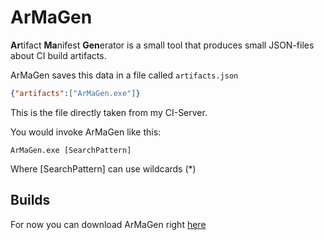 ArMaGen
=======
**Ar**tifact **Ma**nifest **Gen**erator is a small tool that produces small JSON-files about CI build artifacts.

ArMaGen saves this data in a file called `artifacts.json`
```json
{"artifacts":["ArMaGen.exe"]}
``` 
This is the file directly taken from my CI-Server.

You would invoke ArMaGen like this:
```
ArMaGen.exe [SearchPattern]
```
Where [SearchPattern] can use wildcards (*)

Builds
------
For now you can download ArMaGen right [here](http://builds.therealtbs.me/ArMaGen/25/ArMaGen.exe)
